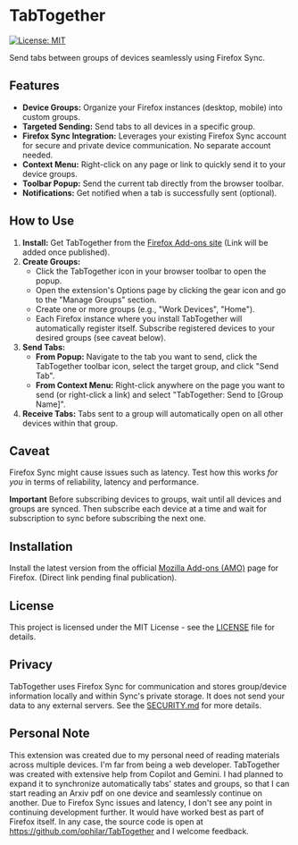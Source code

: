 # TabTogether

[![License: MIT](https://img.shields.io/badge/License-MIT-yellow.svg)](https://opensource.org/licenses/MIT)

Send tabs between groups of devices seamlessly using Firefox Sync.

## Features

*   **Device Groups:** Organize your Firefox instances (desktop, mobile) into custom groups.
*   **Targeted Sending:** Send tabs to all devices in a specific group.
*   **Firefox Sync Integration:** Leverages your existing Firefox Sync account for secure and private device communication. No separate account needed.
*   **Context Menu:** Right-click on any page or link to quickly send it to your device groups.
*   **Toolbar Popup:** Send the current tab directly from the browser toolbar.
*   **Notifications:** Get notified when a tab is successfully sent (optional).

## How to Use

1.  **Install:** Get TabTogether from the [Firefox Add-ons site](https://addons.mozilla.org/) (Link will be added once published).
2.  **Create Groups:**
    *   Click the TabTogether icon in your browser toolbar to open the popup.
    *   Open the extension's Options page by clicking the gear icon and go to the "Manage Groups" section.
    *   Create one or more groups (e.g., "Work Devices", "Home").
    *   Each Firefox instance where you install TabTogether will automatically register itself. Subscribe registered devices to your desired groups (see caveat below).
3.  **Send Tabs:**
    *   **From Popup:** Navigate to the tab you want to send, click the TabTogether toolbar icon, select the target group, and click "Send Tab".
    *   **From Context Menu:** Right-click anywhere on the page you want to send (or right-click a link) and select "TabTogether: Send to [Group Name]".
4.  **Receive Tabs:** Tabs sent to a group will automatically open on all other devices within that group.

## Caveat

Firefox Sync might cause issues such as latency. Test how this works *for you* in terms of reliability, latency and performance.

**Important** Before subscribing devices to groups, wait until all devices and groups are synced. Then subscribe each device at a time and wait for subscription to sync before subscribing the next one.

## Installation

Install the latest version from the official [Mozilla Add-ons (AMO)](https://addons.mozilla.org/) page for Firefox. (Direct link pending final publication).

## License

This project is licensed under the MIT License - see the [LICENSE](LICENSE) file for details.

## Privacy

TabTogether uses Firefox Sync for communication and stores group/device information locally and within Sync's private storage. It does not send your data to any external servers. See the [SECURITY.md](SECURITY.md) for more details.

## Personal Note

This extension was created due to my personal need of reading materials across multiple devices. I'm far from being a web developer. TabTogether was created with extensive help from Copilot and Gemini. I had planned to expand it to synchronize automatically tabs' states and groups, so that I can start reading an Arxiv pdf on one device and seamlessly continue on another. Due to Firefox Sync issues and latency, I don't see any point in continuing development further. It would have worked best as part of Firefox itself.
In any case, the source code is open at https://github.com/ophilar/TabTogether and I welcome feedback.